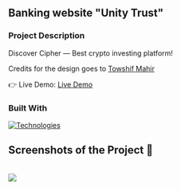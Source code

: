 ## Banking website "Unity Trust"

### Project Description

Discover Cipher — Best crypto investing platform!

<p>Credits for the design goes to <a href='https://dribbble.com/shots/19410787-Cryptocurrency-Landing-Page-Website-Design#'>Towshif Mahir</a></p>

👉 Live Demo: <a href='https://crypto-cipher.vercel.app/'>Live Demo</a>

### Built With
[![Technologies](https://skillicons.dev/icons?i=react,js,tailwind,vite,photoshop)](https://skillicons.dev)
<br>

<h2>Screenshots of the Project 📸</h2>
<br />
<img src='https://github.com/ytsipak/cipher/assets/122310792/d8815986-3e29-4c3d-9686-f1649ff44718'/>
